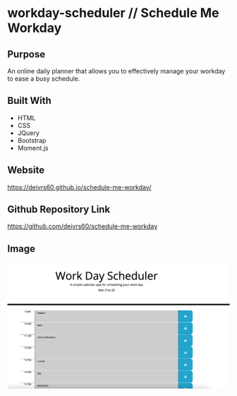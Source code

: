 # workday-scheduler // Schedule Me Workday

## Purpose ##
An online daily planner that allows you to effectively manage your workday to ease a busy schedule.

## Built With ##
* HTML
* CSS
* JQuery
* Bootstrap 
* Moment.js

## Website ##
https://deivrs60.github.io/schedule-me-workday/

## Github Repository Link ##
https://github.com/deivrs60/schedule-me-workday


## Image 
![img](./assets/images/schedule-img.png)